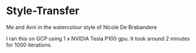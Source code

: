 # Style-Transfer
Me and Avni in the watercolour style of Nicole De Brabandere

I ran this on GCP using 1 x NVIDIA Tesla P100 gpu. It took around 2 minutes for 1000 iterations.
